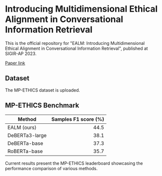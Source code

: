 # Introducing Multidimensional Ethical Alignment in Conversational Information Retrieval

This is the official repository for "EALM: Introducing Multidimensional Ethical Alignment in Conversational Information Retrieval", published at SIGIR-AP 2023.

[Paper link](https://arxiv.org/abs/2310.00970)

## Dataset

The MP-ETHICS dataset is uploaded.

## MP-ETHICS Benchmark

| Method         | Samples F1 score (%) |
| -------------- | -------------------: |
| EALM (ours)    |                44.5  |
| DeBERTa3-large |                38.1  |
| DeBERTa-base   |                37.3  |
| RoBERTa-base   |                35.7  |

Current results present the MP-ETHICS leaderboard showcasing the performance comparison of various methods.
